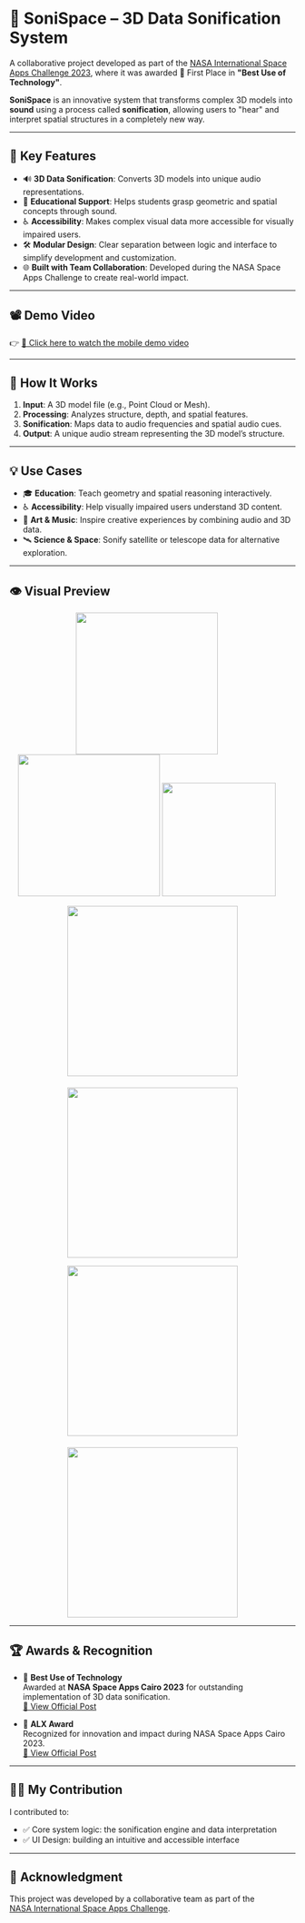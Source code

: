 # 🌌 SoniSpace – 3D Data Sonification System

A collaborative project developed as part of the [NASA International Space Apps Challenge 2023](https://www.spaceappschallenge.org/2023/find-a-team/sonispace/?tab=project&fbclid=IwAR0NSNpkVdlxxoUY5ehrreWCcpFhj5HndRQyQO-h3R3SBFz8_-XI_BqscAw), where it was awarded 🥇 First Place in **"Best Use of Technology"**.

**SoniSpace** is an innovative system that transforms complex 3D models into **sound** using a process called **sonification**, allowing users to "hear" and interpret spatial structures in a completely new way.

---

## 🎯 Key Features

- 🔊 **3D Data Sonification**: Converts 3D models into unique audio representations.
- 🧠 **Educational Support**: Helps students grasp geometric and spatial concepts through sound.
- ♿ **Accessibility**: Makes complex visual data more accessible for visually impaired users.
- 🛠️ **Modular Design**: Clear separation between logic and interface to simplify development and customization.
- 🌐 **Built with Team Collaboration**: Developed during the NASA Space Apps Challenge to create real-world impact.

---

## 📽️ Demo Video

👉 [📱 Click here to watch the mobile demo video](https://drive.google.com/file/d/1HJJTAKu6N_HQDPYifSHhoI3JfZF7f5fD/view?usp=sharing)

---

## 🧠 How It Works

1. **Input**: A 3D model file (e.g., Point Cloud or Mesh).
2. **Processing**: Analyzes structure, depth, and spatial features.
3. **Sonification**: Maps data to audio frequencies and spatial audio cues.
4. **Output**: A unique audio stream representing the 3D model’s structure.

---

## 💡 Use Cases

- 🎓 **Education**: Teach geometry and spatial reasoning interactively.
- ♿ **Accessibility**: Help visually impaired users understand 3D content.
- 🎨 **Art & Music**: Inspire creative experiences by combining audio and 3D data.
- 🛰️ **Science & Space**: Sonify satellite or telescope data for alternative exploration.


---

## 👁️ Visual Preview

<p align="center">
  <img src="https://github.com/ahmedgfouad/SoniSpace/blob/main/1.gif?raw=true" width="250" style="margin-right: 20px;" />
    <img src="https://github.com/ahmedgfouad/SoniSpace/blob/main/3.gif?raw=true" width="250" />
  <img src="https://github.com/ahmedgfouad/SoniSpace/blob/main/2.gif?raw=true" width="200" style="margin-right: 20px;" />
</p>


<p align="center">
  <img src="https://github.com/ahmedgfouad/SoniSpace/blob/main/4.gif?raw=true" width="300" style="margin-bottom: 20px;" />
  <img src="https://github.com/ahmedgfouad/SoniSpace/blob/main/5.gif?raw=true" width="300" />
</p>


<p align="center">
  <img src="https://github.com/ahmedgfouad/SoniSpace/blob/main/6.gif?raw=true" width="300" style="margin-bottom: 20px;" />
  <img src="https://github.com/ahmedgfouad/SoniSpace/blob/main/7.gif?raw=true" width="300" />
</p>

---

## 🏆 Awards & Recognition

- 🥇 **Best Use of Technology**  
  Awarded at **NASA Space Apps Cairo 2023** for outstanding implementation of 3D data sonification.  
  [🔗 View Official Post](https://www.facebook.com/photo/?fbid=727866899374610&set=pcb.727765516051415)

- 🏅 **ALX Award**  
  Recognized for innovation and impact during NASA Space Apps Cairo 2023.  
  [🔗 View Official Post](https://www.facebook.com/photo/?fbid=727078856120081&set=a.549529553875013)

---

## 👨‍💻 My Contribution

I contributed to:

- ✅ Core system logic: the sonification engine and data interpretation
- ✅ UI Design: building an intuitive and accessible interface
---


## 🙌 Acknowledgment

This project was developed by a collaborative team as part of the  
[NASA International Space Apps Challenge](https://www.spaceappschallenge.org/).

